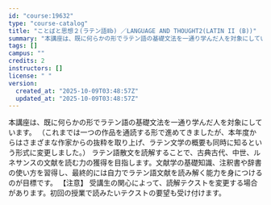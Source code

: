 ```yaml
---
id: "course:19632"
type: "course-catalog"
title: "ことばと思想２(ラテン語Ⅱb) ／LANGUAGE AND THOUGHT2(LATIN II (B))"
summary: "本講座は、既に何らかの形でラテン語の基礎文法を一通り学んだ人を対象にしています。 （これまでは一つの作品を通読する形で進めてきましたが、本年度からはさまざまな作家からの抜粋を取り上げ、ラテン文学の概要も同時に知るという形式に変更しました。）…"
tags: []
campus: ""
credits: 2
instructors: []
license: " "
version:
  created_at: "2025-10-09T03:48:57Z"
  updated_at: "2025-10-09T03:48:57Z"
---
```


本講座は、既に何らかの形でラテン語の基礎文法を一通り学んだ人を対象にしています。 （これまでは一つの作品を通読する形で進めてきましたが、本年度からはさまざまな作家からの抜粋を取り上げ、ラテン文学の概要も同時に知るという形式に変更しました。） ラテン語散文を読解することで、古典古代、中世、ルネサンスの文献を読む力の獲得を目指します。文献学の基礎知識、注釈書や辞書の使い方を習得し、最終的には自力でラテン語文献を読み解く能力を身につけるのが目標です。 【注意】 受講生の関心によって、読解テクストを変更する場合があります。初回の授業で読みたいテクストの要望も受け付けます。
